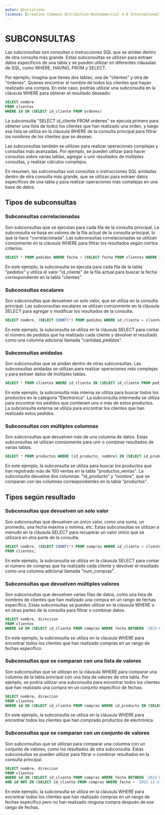 ```yaml
---
autor: @nurialiano
licence: [Creative Commons Attribution-NonCommercial 4.0 International](https://creativecommons.org/licenses/by-nc/4.0/legalcode)
---
```


# SUBCONSULTAS

Las subconsultas son consultas o instrucciones SQL que se anidan dentro de otra consulta más grande. Estas subconsultas se utilizan para extraer datos específicos de una tabla y se pueden utilizar en diferentes cláusulas de SQL, como WHERE, HAVING, FROM y SELECT.

Por ejemplo, imagina que tienes dos tablas, una de "clientes" y otra de "órdenes". Quieres encontrar el nombre de todos los clientes que hayan realizado una compra. En este caso, podrías utilizar una subconsulta en la cláusula WHERE para obtener el resultado deseado:

~~~sql
SELECT nombre
FROM clientes
WHERE id IN (SELECT id_cliente FROM ordenes)
~~~

La subconsulta "SELECT id_cliente FROM ordenes" se ejecuta primero para obtener una lista de todos los clientes que han realizado una orden, y luego esa lista se utiliza en la cláusula WHERE de la consulta principal para filtrar los nombres de los clientes que se desean.

Las subconsultas también se utilizan para realizar operaciones complejas y consultas más avanzadas. Por ejemplo, se pueden utilizar para hacer consultas sobre varias tablas, agregar o unir resultados de múltiples consultas, y realizar cálculos complejos.

En resumen, las subconsultas son consultas o instrucciones SQL anidadas dentro de otra consulta más grande, que se utilizan para extraer datos específicos de una tabla y para realizar operaciones más complejas en una base de datos.

## Tipos de subconsultas

### Subconsultas correlacionadas

Son subconsultas que se ejecutan para cada fila de la consulta principal. La subconsulta se basa en valores de la fila actual de la consulta principal, lo que la hace "correlacionada". Las subconsultas correlacionadas se utilizan comúnmente en la cláusula WHERE para filtrar los resultados según ciertos criterios.

~~~sql
SELECT * FROM pedidos WHERE fecha > (SELECT fecha FROM clientes WHERE id_cliente = pedidos.id_cliente);
~~~

En este ejemplo, la subconsulta se ejecuta para cada fila de la tabla "pedidos" y utiliza el valor "id_cliente" de la fila actual para buscar la fecha correspondiente en la tabla "clientes".

### Subconsultas escalares

Son subconsultas que devuelven un solo valor, que se utiliza en la consulta principal. Las subconsultas escalares se utilizan comúnmente en la cláusula SELECT para agregar o modificar los resultados de la consulta.

~~~sql
SELECT nombre, (SELECT COUNT(*) FROM pedidos WHERE id_cliente = clientes.id_cliente) AS cantidad_pedidos FROM clientes;
~~~

En este ejemplo, la subconsulta se utiliza en la cláusula SELECT para contar el número de pedidos que ha realizado cada cliente y devolver el resultado como una columna adicional llamada "cantidad_pedidos".

### Subconsultas anidadas

Son subconsultas que se anidan dentro de otras subconsultas. Las subconsultas anidadas se utilizan para realizar operaciones más complejas y para extraer datos de múltiples tablas.

~~~sql
SELECT * FROM clientes WHERE id_cliente IN (SELECT id_cliente FROM pedidos WHERE id_producto IN (SELECT id_producto FROM productos WHERE categoria = 'Electrónica'));
~~~

En este ejemplo, la subconsulta más interna se utiliza para buscar todos los productos en la categoría "Electrónica". La subconsulta intermedia se utiliza para encontrar los pedidos que contienen uno o más de estos productos. La subconsulta externa se utiliza para encontrar los clientes que han realizado estos pedidos.

### Subconsultas con múltiples columnas

Son subconsultas que devuelven más de una columna de datos. Estas subconsultas se utilizan comúnmente para unir o combinar resultados de varias tablas.

~~~sql
SELECT * FROM productos WHERE (id_producto, nombre) IN (SELECT id_producto, nombre FROM productos_ventas WHERE ventas > 100);
~~~

En este ejemplo, la subconsulta se utiliza para buscar los productos que han registrado más de 100 ventas en la tabla "productos_ventas". La subconsulta devuelve dos columnas: "id_producto" y "nombre", que se comparan con las columnas correspondientes en la tabla "productos".

## Tipos según resultado

### Subconsultas que devuelven un solo valor

Son subconsultas que devuelven un único valor, como una suma, un promedio, una fecha máxima o mínima, etc. Estas subconsultas se utilizan a menudo en la cláusula SELECT para recuperar un valor único que se utilizará en otra parte de la consulta.

~~~sql
SELECT nombre, (SELECT COUNT(*) FROM compras WHERE id_cliente = clientes.id) as num_compras
FROM clientes;
~~~

En este ejemplo, la subconsulta se utiliza en la cláusula SELECT para contar el número de compras que ha realizado cada cliente y devolver el resultado como una columna adicional llamada "num_compras".

### Subconsultas que devuelven múltiples valores

Son subconsultas que devuelven varias filas de datos, como una lista de nombres de clientes que han realizado una compra en un rango de fechas específico. Estas subconsultas se pueden utilizar en la cláusula WHERE o en otras partes de la consulta para filtrar o combinar datos.

~~~sql
SELECT nombre, direccion
FROM clientes
WHERE id IN (SELECT id_cliente FROM compras WHERE fecha BETWEEN '2022-01-01' AND '2022-12-31');
~~~

En este ejemplo, la subconsulta se utiliza en la cláusula WHERE para encontrar todos los clientes que han realizado compras en un rango de fechas específico.

### Subconsultas que se comparan con una lista de valores

Son subconsultas que se utilizan en la cláusula WHERE para comparar una columna de la tabla principal con una lista de valores de otra tabla. Por ejemplo, se podría utilizar una subconsulta para encontrar todos los clientes que han realizado una compra en un conjunto específico de fechas.

~~~sql
SELECT nombre, direccion
FROM clientes
WHERE id IN (SELECT id_cliente FROM compras WHERE id_producto IN (SELECT id FROM productos WHERE categoria = 'Electrónica'));
~~~

En este ejemplo, la subconsulta se utiliza en la cláusula WHERE para encontrar todos los clientes que han comprado productos de electrónica.

### Subconsultas que se comparan con un conjunto de valores

Son subconsultas que se utilizan para comparar una columna con un conjunto de valores, como los resultados de otra subconsulta. Estas subconsultas se pueden utilizar para filtrar o combinar resultados en la consulta principal.

~~~sql
SELECT nombre, direccion
FROM clientes
WHERE id IN (SELECT id_cliente FROM compras WHERE fecha BETWEEN '2022-01-01' AND '2022-12-31')
AND id NOT IN (SELECT id_cliente FROM compras WHERE fecha > '2022-12-31');
~~~

En este ejemplo, la subconsulta se utiliza en la cláusula WHERE para encontrar todos los clientes que han realizado compras en un rango de fechas específico pero no han realizado ninguna compra después de ese rango de fechas.
